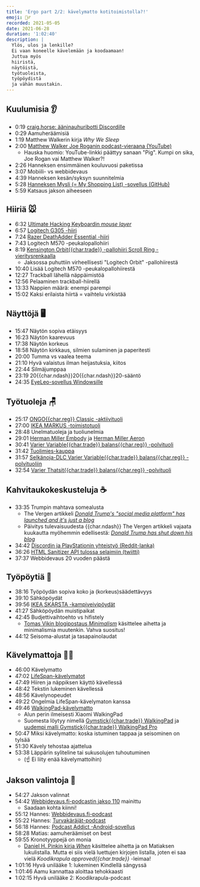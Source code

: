 ```yaml
---
title: 'Ergo part 2/2: kävelymatto kotitoimistolla?!'
emoji: 🚶‍♂️
recorded: 2021-05-05
date: 2021-06-28
duration: '1:02:40'
description: |
  Ylös, ulos ja lenkille?
  Ei vaan koneelle kävelemään ja koodaamaan!
  Juttua myös
  hiiristä,
  näytöistä,
  työtuoleista,
  työpöydistä
  ja vähän muustakin.
---
```


## Kuulumisia 👂

- 0:19 [craig.horse: ääninauhuribotti Discordille][craig]
- 0:29 Aamuheräämisiä
- 1:19 Matthew Walkerin kirja _Why We Sleep_
- 2:00 [Matthew Walker Joe Roganin podcast-vieraana (YouTube)][matthew-walker-joe-rogan]
  - Hauska huomio:
    YouTube-linkki päättyy sanaan "Pig".
    Kumpi on sika,
    Joe Rogan vai Matthew Walker?!
- 2:26 Hanneksen ensimmäinen kouluvuosi paketissa
- 3:07 Mobiili- vs webbidevaus
- 4:39 Hanneksen kesän/syksyn suunnitelmia
- 5:28 [Hanneksen Mysli (= My Shopping List) -sovellus (GitHub)][mysli]
- 5:59 Katsaus jakson aiheeseen

## Hiiriä 🐭

- 6:32 [Ultimate Hacking Keyboardin _mouse layer_][uhk-mouse-layer]
- 6:57 [Logitech G305 -hiiri][logitech-g305]
- 7:24 [Razer DeathAdder Essential -hiiri][razer]
- 7:43 Logitech M570 -peukalopallohiiri
- 8:19 [Kensington Orbit{{char.trade}} -pallohiiri Scroll Ring -vieritysrenkaalla][kensington-trackball]
  - Jaksossa puhuttiin virheellisesti "Logitech Orbit" -pallohiirestä
- 10:40 Lisää Logitech M570 -peukalopallohiirestä
- 12:27 Trackball lähellä näppäimistöä
- 12:56 Pelaaminen trackball-hiirellä
- 13:33 Nappien määrä: enempi parempi
- 15:02 Kaksi erilaista hiirtä = vaihtelu virkistää

## Näyttöjä 🖥

- 15:47 Näytön sopiva etäisyys
- 16:23 Näytön kaarevuus
- 17:38 Näytön korkeus
- 18:58 Näytön kirkkaus, silmien sulaminen ja paperitesti
- 20:00 Tumma vs vaalea teema
- 21:10 Hyvä valaistus ilman heijastuksia, kiitos
- 22:44 Silmäjumppaa
- 23:19 20{{char.ndash}}20{{char.ndash}}20-sääntö
- 24:35 [EyeLeo-sovellus Windowsille][eyeleo]

## Työtuoleja 🪑

- 25:17 [ONGO{{char.reg}} Classic -aktiivituoli][ongo]
- 27:00 [IKEA MARKUS -toimistotuoli][ikea-markus]
- 28:48 Unelmatuoleja ja tuoliunelmia
- 29:01 [Herman Miller Embody][herman-miller-embody]
  ja [Herman Miller Aeron][herman-miller-aeron]
- 30:41 [Varier Variable{{char.trade}} balans{{char.reg}} -polvituoli][varier-variable-balans]
- 31:42 [Tuolimies-kauppa][tuolimies]
- 31:57 [Selkänoja-DLC Varier Variable{{char.trade}} balans{{char.reg}} -polvituoliin][varier-variable-balans-dlc]
- 32:54 [Varier Thatsit{{char.trade}} balans{{char.reg}} -polvituoli][varier-thatsit-balans]

## Kahvitaukokeskusteluja ☕

- 33:35 Trumpin mahtava somealusta
  - The Vergen artikkeli
    [<em lang="en">Donald Trump's "social media platform" has launched and it's just a blog</em>][trump]
  - Päivitys tulevaisuudesta {{char.ndash}}
    The Vergen artikkeli vajaata kuukautta myöhemmin edellisestä:
    [<em lang="en">Donald Trump has shut down his blog</em>][trump-2]
- 34:42 [Discordin ja PlayStationin yhteistyö (Reddit-lanka)][discord-playstation]
- 36:26 [HTML Sanitizer API tulossa selaimiin (twiitti)][sanitizer-api-tweet]
- 37:37 Webbidevaus 20 vuoden päästä

## Työpöytiä 🏓

- 38:16 Työpöydän sopiva koko ja (korkeus)säädettävyys
- 39:10 Sähköpöydät
- 39:56 [IKEA SKARSTA -kampiveivipöydät][ikea-skarsta]
- 41:27 Sähköpöydän muistipaikat
- 42:45 Budjettivaihtoehto vs hifistely
  - [Tomas Vikin blogipostaus _Minimalism_][tomas-vik-minimalism]
    käsittelee aihetta ja minimalismia muutenkin.
    Vahva suositus!
- 44:12 Seisoma-alustat ja tasapainolaudat

## Kävelymattoja 🏃‍♂️

- 46:00 Kävelymatto
- 47:02 [LifeSpan-kävelymatot][lifespan]
- 47:49 Hiiren ja näppiksen käyttö kävellessä
- 48:42 Tekstin lukeminen kävellessä
- 48:56 Kävelynopeudet
- 49:22 Ongelmia LifeSpan-kävelymaton kanssa
- 49:46 [WalkingPad-kävelymatto][walkingpad]
  - Alun perin ilmeisesti Xiaomi WalkingPad
  - Suomesta löytyy nimellä [Gymstick{{char.trade}} WalkingPad][gymstick-walkingpad]
    ja [uudempi malli Gymstick{{char.trade}} WalkingPad Pro][gymstick-walkingpad-pro]
- 50:47 Miksi kävelymatto: koska istuminen tappaa ja seisominen on tylsää
- 51:30 Kävely tehostaa ajattelua
- 53:38 Läppärin syliteline tai sukusolujen tuhoutuminen
  - (☝ Ei liity enää kävelymattoihin)

## Jakson valintoja 🍱

- 54:27 Jakson valinnat
- 54:42 [Webbidevaus.fi-podcastin jakso 110][wd.fi-110] mainittu
  - Saadaan kohta kiinni!
- 55:12 Hannes: [Webbidevaus.fi-podcast][wd.fi]
- 55:22 Hannes: [Turvakäräjät-podcast][turvakarajat]
- 56:18 Hannes: [Podcast Addict -Android-sovellus][podcast-addict]
- 58:28 Matias: aamuheräämiset on best
- 59:55 Kronotyyppejä on monia
  - [Daniel H. Pinkin kirja _When_][pink-when] käsittelee aihetta
    ja on Matiaksen lukulistalla.
    Mutta ei siis vielä luettujen kirjojen listalla,
    joten ei saa vielä _Koodikrapula approved{{char.trade}}_ -leimaa!
- 1:01:16 Hyvä unilääke 1: lukeminen Kindlellä sängyssä
- 1:01:46 Aamu kannattaa aloittaa tehokkaasti
- 1:02:15 Hyvä unilääke 2: Koodikrapula-podcast

[craig]: https://craig.horse/
[discord-playstation]: https://old.reddit.com/r/Games/comments/n41hqw/announcing_playstations_new_partnership_with/
[eyeleo]: http://eyeleo.com/
[gymstick-walkingpad-pro]: https://www.gymstick.fi/walkingpad-pro.html
[gymstick-walkingpad]: https://www.gymstick.fi/walkingpad.html
[herman-miller-aeron]: https://www.hermanmiller.com/en_eur/products/seating/office-chairs/aeron-chairs/
[herman-miller-embody]: https://www.hermanmiller.com/en_lac/products/seating/office-chairs/embody-chairs/
[ikea-markus]: https://www.ikea.com/fi/fi/p/markus-toimistotuoli-glose-musta-40103100/
[ikea-skarsta]: https://www.ikea.com/fi/fi/search/products/?q=SKARSTA
[kensington-trackball]: https://www.kensington.com/fi-fi/p/products/electronic-control-solutions/trackball-products/langallinen-kensington-orbit-pallohiiri-scroll-ring-vieritysrenkaalla/
[lifespan]: https://www.lifespanfitness.com/workplace/treadmill-desks
[logitech-g305]: https://www.logitechg.com/fi-fi/products/gaming-mice/g305-lightspeed-wireless-gaming-mouse.html
[matthew-walker-joe-rogan]: https://www.youtube.com/watch?v=pwaWilO_Pig
[mysli]: https://github.com/steellow/mysli
[ongo]: https://www.ongo.eu/en/products/ongoclassic/
[pink-when]: https://www.danpink.com/books/when/
[podcast-addict]: https://play.google.com/store/apps/details?id=com.bambuna.podcastaddict
[razer]: https://www.razer.com/gaming-mice/razer-deathadder-essential/RZ01-02540100-R3M1
[sanitizer-api-tweet]: https://twitter.com/mikewest/status/1386932250391023619
[tomas-vik-minimalism]: https://blog.viktomas.com/posts/minimalism/
[trump-2]: https://www.theverge.com/2021/6/2/22464930/donald-trump-blog-facebook-twitter-social-media-platform
[trump]: https://www.theverge.com/2021/5/4/22419850/donald-trump-social-media-platform-ban-twitter-facebook
[tuolimies]: https://www.tuolimies.fi/
[turvakarajat]: https://turvakarajat.fi/
[uhk-mouse-layer]: https://ultimatehackingkeyboard.com/start/mouse
[varier-thatsit-balans]: https://varierchairs.com/product/thatsit/
[varier-variable-balans-dlc]: https://varierchairs.com/product/variable-padded-backrest/
[varier-variable-balans]: https://varierchairs.com/product/variable-balans/
[walkingpad]: https://www.walkingpad.com/
[wd.fi-110]: https://webbidevaus.fi/110
[wd.fi]: https://webbidevaus.fi/
